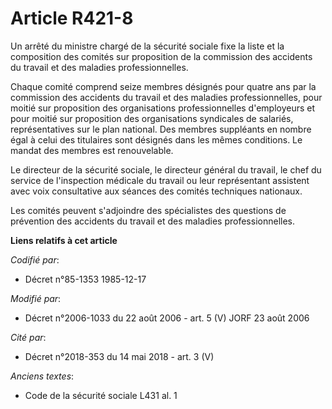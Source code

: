 # Article R421-8

Un arrêté du ministre chargé de la sécurité sociale fixe la liste et la composition des comités sur proposition de la
commission des accidents du travail et des maladies professionnelles.

Chaque comité comprend seize membres désignés pour quatre ans par la commission des accidents du travail et des maladies
professionnelles, pour moitié sur proposition des organisations professionnelles d'employeurs et pour moitié sur proposition
des organisations syndicales de salariés, représentatives sur le plan national. Des membres suppléants en nombre égal à celui
des titulaires sont désignés dans les mêmes conditions. Le mandat des membres est renouvelable.

Le directeur de la sécurité sociale, le directeur général du travail, le chef du service de l'inspection médicale du travail
ou leur représentant assistent avec voix consultative aux séances des comités techniques nationaux.

Les comités peuvent s'adjoindre des spécialistes des questions de prévention des accidents du travail et des maladies
professionnelles.

**Liens relatifs à cet article**

_Codifié par_:

  - Décret n°85-1353 1985-12-17

_Modifié par_:

  - Décret n°2006-1033 du 22 août 2006 - art. 5 (V) JORF 23 août 2006

_Cité par_:

  - Décret n°2018-353 du 14 mai 2018 - art. 3 (V)

_Anciens textes_:

  - Code de la sécurité sociale L431 al. 1
